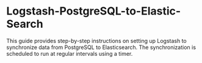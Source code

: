 # Logstash-PostgreSQL-to-Elastic-Search
This guide provides step-by-step instructions on setting up Logstash to synchronize data from PostgreSQL to Elasticsearch. The synchronization is scheduled to run at regular intervals using a timer.
